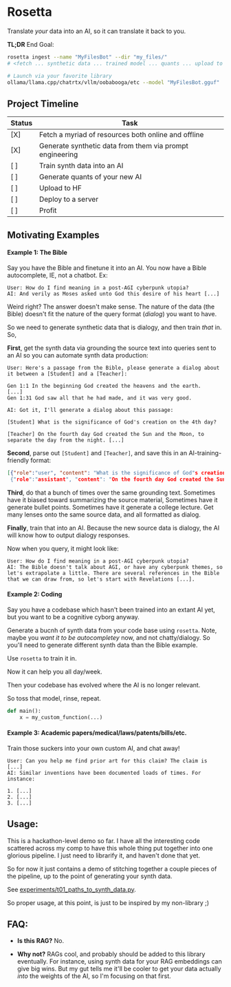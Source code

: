 # Rosetta

Translate *your* data into an AI, so it can translate it back to you.

**TL;DR** End Goal:

```sh
rosetta ingest --name "MyFilesBot" --dir "my_files/"
# <fetch ... synthetic data ... trained model ... quants ... upload to hub ... deploy(?)>

# Launch via your favorite library
ollama/llama.cpp/chatrtx/vllm/oobabooga/etc --model "MyFilesBot.gguf"
```

## Project Timeline

| Status | Task                                                     |
|--------|----------------------------------------------------------|
| [X]    | Fetch a myriad of resources both online and offline      |
| [X]    | Generate synthetic data from them via prompt engineering |
| [ ]    | Train synth data into an AI                              |
| [ ]    | Generate quants of your new AI                           |
| [ ]    | Upload to HF                                             |
| [ ]    | Deploy to a server                                       |
| [ ]    | Profit                                                   |


## Motivating Examples

#### Example 1: The Bible

Say you have the Bible and finetune it into an AI. You now have a Bible autocomplete, IE, not a chatbot. Ex:

```
User: How do I find meaning in a post-AGI cyberpunk utopia?
AI: And verily as Moses asked unto God this desire of his heart [...]
```

Weird right? The answer doesn't make sense. The nature of the data (the Bible) doesn't fit the nature of the query format (*dialog*) you want to have.

So we need to generate synthetic data that is dialogy, and then train *that* in. So,

**First**, get the synth data via grounding the source text into queries sent to an AI so you can automate synth data production:

```
User: Here's a passage from the Bible, please generate a dialog about it between a [Student] and a [Teacher]:

Gen 1:1 In the beginning God created the heavens and the earth.
[...]
Gen 1:31 God saw all that he had made, and it was very good.

AI: Got it, I'll generate a dialog about this passage:

[Student] What is the significance of God's creation on the 4th day?

[Teacher] On the fourth day God created the Sun and the Moon, to separate the day from the night. [...]
```

**Second**, parse out `[Student]` and `[Teacher]`, and save this in an AI-training-friendly format:

```json
[{"role":"user", "content": "What is the significance of God"s creation on the 4th day?"},
 {"role":"assistant", "content": "On the fourth day God created the Sun and the Moon, to separate the day from the night. [...]"}]
 ```

**Third**, do that a bunch of times over the same grounding text. Sometimes have it biased toward summarizing the source material, Sometimes have it generate bullet points. Sometimes have it generate a college lecture. Get many lenses onto the same source data, and all formatted as dialog.

 **Finally**, train that into an AI. Because the new source data is dialogy, the AI will know how to output dialogy responses.

 Now when you query, it might look like:

 ```
User: How do I find meaning in a post-AGI cyberpunk utopia?
AI: The Bible doesn't talk about AGI, or have any cyberpunk themes, so let's extrapolate a little. There are several references in the Bible that we can draw from, so let's start with Revelations [...].
```

#### Example 2: Coding

Say you have a codebase which hasn't been trained into an extant AI yet, but you want to be a cognitive cyborg anyway.

Generate a bucnh of synth data from your code base using `rosetta`. Note, maybe you *want it to be autocompletey* now, and not chatty/dialogy. So you'll need to generate different synth data than the Bible example.

Use `rosetta` to train it in.

Now it can help you all day/week.

Then your codebase has evolved where the AI is no longer relevant.

So toss that model, rinse, repeat.

```python
def main():
    x = my_custom_function(...)
```

#### Example 3: Academic papers/medical/laws/patents/bills/etc.

Train those suckers into your own custom AI, and chat away!

```
User: Can you help me find prior art for this claim? The claim is [...]
AI: Similar inventions have been documented loads of times. For instance:

1. [...]
2. [...]
3. [...]
```


## Usage:

This is a hackathon-level demo so far. I have all the interesting code scattered across my comp to have this whole thing put together into one glorious pipeline. I just need to librarify it, and haven't done that yet.

So for now it just contains a demo of stitching together a couple pieces of the pipeline, up to the point of generating your synth data.

See [experiments/t01_paths_to_synth_data.py](experiments/t01_paths_to_synth_data.py).

So proper usage, at this point, is just to be inspired by my non-library ;)


## FAQ:

* **Is this RAG?**  No.

* **Why not?** RAGs cool, and probably should be added to this library eventually. For instance, using synth data for your RAG embeddings can give big wins. But my gut tells me it'll be cooler to get your data actually *into* the weights of the AI, so I'm focusing on that first.
